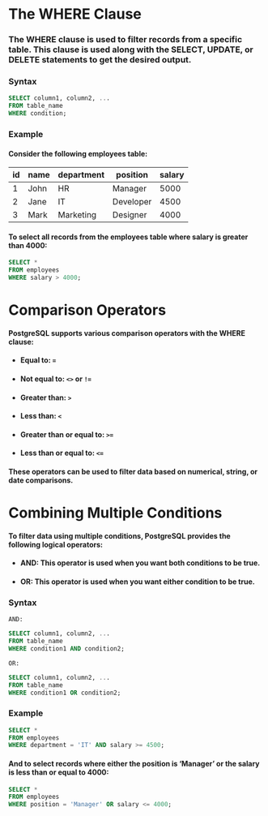 # The WHERE Clause

### The WHERE clause is used to filter records from a specific table. This clause is used along with the SELECT, UPDATE, or DELETE statements to get the desired output.
### Syntax
```sql
SELECT column1, column2, ...
FROM table_name
WHERE condition;
```
### Example

#### Consider the following employees table:
| id	| name	| department | position	| salary |
|-------|-------|------------|----------|--------|
| 1	    | John	|  HR	     | Manager	| 5000   |
| 2	    | Jane	|  IT	     | Developer| 4500   |
| 3	    | Mark  | Marketing	 | Designer | 4000   |

#### To select all records from the employees table where salary is greater than 4000:
```sql
SELECT * 
FROM employees
WHERE salary > 4000;
```
# Comparison Operators

#### PostgreSQL supports various comparison operators with the WHERE clause:

- #### Equal to: `=`
- #### Not equal to: `<>` or `!=`
- #### Greater than: `>`
- #### Less than: `<`
- #### Greater than or equal to: `>=`
- #### Less than or equal to: `<=`

#### These operators can be used to filter data based on numerical, string, or date comparisons.

# Combining Multiple Conditions

#### To filter data using multiple conditions, PostgreSQL provides the following logical operators:

- #### AND: This operator is used when you want both conditions to be true.
- #### OR: This operator is used when you want either condition to be true.

### Syntax
`AND:`

```sql
SELECT column1, column2, ...
FROM table_name
WHERE condition1 AND condition2;
```

`OR:` 
```sql
SELECT column1, column2, ...
FROM table_name
WHERE condition1 OR condition2;
```
### Example
```sql
SELECT * 
FROM employees
WHERE department = 'IT' AND salary >= 4500;
```
#### And to select records where either the position is ‘Manager’ or the salary is less than or equal to 4000:
```sql
SELECT * 
FROM employees
WHERE position = 'Manager' OR salary <= 4000;
```